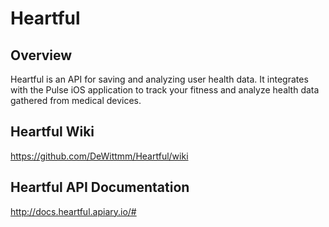 # Heartful

## Overview

Heartful is an API for saving and analyzing user health data. It integrates with the Pulse iOS application to track your fitness and analyze health data gathered from medical devices.

## Heartful Wiki

https://github.com/DeWittmm/Heartful/wiki

## Heartful API Documentation

http://docs.heartful.apiary.io/#
